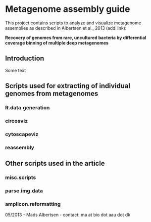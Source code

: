 # Metagenome assembly guide

This project contains scripts to analyze and visualize metagenome assemblies as described in Albertsen et al., 2013 (add link):

**Recovery of genomes from rare, uncultured bacteria by differential coverage binning of multiple deep metagenomes**


##  Introduction
Some text


## Scripts used for extracting of individual genomes from metagenomes
### R.data.generation

### circosviz

### cytoscapeviz

### reassembly


## Other scripts used in the article
### misc.scripts

### parse.img.data

### amplicon.reformatting

05/2013 - Mads Albertsen - contact: ma at bio dot aau dot dk
